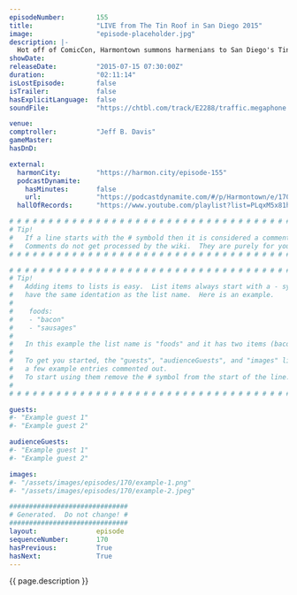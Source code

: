 ```yaml
---
episodeNumber:        155
title:                "LIVE from The Tin Roof in San Diego 2015"
image:                "episode-placeholder.jpg"
description: |-
  Hot off of ComicCon, Harmontown summons harmenians to San Diego's Tin Roof for a night of drinking, rapping, dinosaurs, bananas and more. Watch the video at harmontown.com/live and become a member!
showDate:             
releaseDate:          "2015-07-15 07:30:00Z"
duration:             "02:11:14"
isLostEpisode:        false
isTrailer:            false
hasExplicitLanguage:  false
soundFile:            "https://chtbl.com/track/E2288/traffic.megaphone.fm/STA1744918897.mp3?updated=1561580518"

venue:                
comptroller:          "Jeff B. Davis"
gameMaster:           
hasDnD:               

external:
  harmonCity:         "https://harmon.city/episode-155"
  podcastDynamite:
    hasMinutes:       false
    url:              "https://podcastdynamite.com/#/p/Harmontown/e/170/155"
  hallOfRecords:      "https://www.youtube.com/playlist?list=PLqxM5x81hNObmT9lg1DXJSKVIgrdVLv5W"

# # # # # # # # # # # # # # # # # # # # # # # # # # # # # # # # # # # # # # # # # # # # #
# Tip!
#   If a line starts with the # symbold then it is considered a comment.
#   Comments do not get processed by the wiki.  They are purely for your information.
# # # # # # # # # # # # # # # # # # # # # # # # # # # # # # # # # # # # # # # # # # # # #

# # # # # # # # # # # # # # # # # # # # # # # # # # # # # # # # # # # # # # # # # # # # #
# Tip!
#   Adding items to lists is easy.  List items always start with a - symbol and have
#   have the same identation as the list name.  Here is an example.
#
#    foods:
#    - "bacon"
#    - "sausages"
#
#   In this example the list name is "foods" and it has two items (bacon, and sausages).
#
#   To get you started, the "guests", "audienceGuests", and "images" lists below have
#   a few example entries commented out.
#   To start using them remove the # symbol from the start of the line.
#
# # # # # # # # # # # # # # # # # # # # # # # # # # # # # # # # # # # # # # # # # # # # #

guests:
#- "Example guest 1"
#- "Example guest 2"

audienceGuests:
#- "Example guest 1"
#- "Example guest 2"

images:
#- "/assets/images/episodes/170/example-1.png"
#- "/assets/images/episodes/170/example-2.jpeg"

##############################
# Generated.  Do not change! #
##############################
layout:               episode
sequenceNumber:       170
hasPrevious:          True
hasNext:              True
---
```


<!-- The episode description will be rendered here -->
{{ page.description }}

<!-- Add your content BELOW here -->
<!-- vvvvvvvvvvvvvvvvvvvvvvvvvvv -->




<!-- ^^^^^^^^^^^^^^^^^^^^^^^^^^^ -->
<!-- Add your content ABOVE here -->

<!-- The episode gallery will be rendered here -->